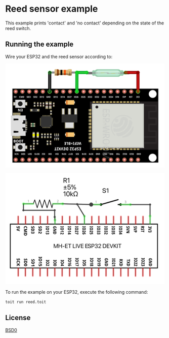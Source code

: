 # Reed sensor example

This example prints 'contact' and 'no contact' depending on the state of the reed switch.

## Running the example

Wire your ESP32 and the reed sensor according to:

![Alt text](./reed_breadboard.png "Reed example - breadboard overview")

![Alt text](./reed_schematic.png "Reed example - schematic circuit")

To run the example on your ESP32, execute the following command:

```bash
toit run reed.toit
```

## License

[BSD0](https://choosealicense.com/licenses/0bsd/)
